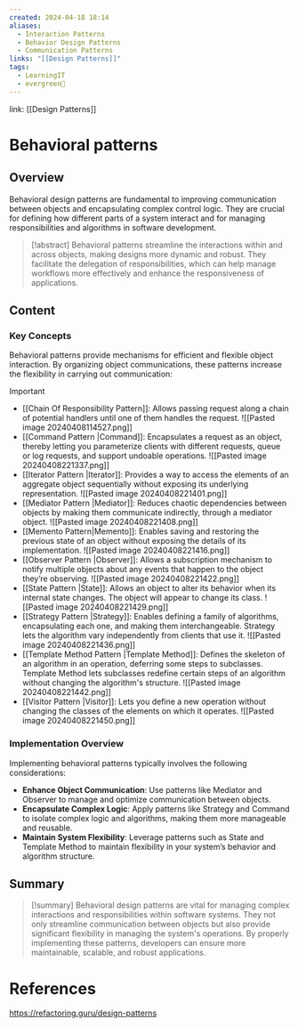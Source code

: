 ```yaml
---
created: 2024-04-18 18:14
aliases:
  - Interaction Patterns
  - Behavior Design Patterns
  - Communication Patterns
links: "[[Design Patterns]]"
tags:
  - LearningIT
  - evergreen🌳
---
```

link: [[Design Patterns]]

# Behavioral patterns

## Overview

Behavioral design patterns are fundamental to improving communication between objects and encapsulating complex control logic. They are crucial for defining how different parts of a system interact and for managing responsibilities and algorithms in software development.

> [!abstract]
>  Behavioral patterns streamline the interactions within and across objects, making designs more dynamic and robust. They facilitate the delegation of responsibilities, which can help manage workflows more effectively and enhance the responsiveness of applications.

## Content

### Key Concepts

Behavioral patterns provide mechanisms for efficient and flexible object interaction. By organizing object communications, these patterns increase the flexibility in carrying out communication:

> [!important]
> 
> - [[Chain Of Responsibility Pattern]]: Allows passing request along a chain of potential handlers until one of them handles the request. 
>   ![[Pasted image 20240408114527.png]]
> - [[Command Pattern |Command]]: Encapsulates a request as an object, thereby letting you parameterize clients with different requests, queue or log requests, and support undoable operations. 
>   ![[Pasted image 20240408221337.png]]
> - [[Iterator Pattern |Iterator]]: Provides a way to access the elements of an aggregate object sequentially without exposing its underlying representation. 
>   ![[Pasted image 20240408221401.png]]
> - [[Mediator Pattern |Mediator]]: Reduces chaotic dependencies between objects by making them communicate indirectly, through a mediator object. 
>   ![[Pasted image 20240408221408.png]]
> - [[Memento Pattern|Memento]]: Enables saving and restoring the previous state of an object without exposing the details of its implementation.
>    ![[Pasted image 20240408221416.png]]
> - [[Observer Pattern |Observer]]: Allows a subscription mechanism to notify multiple objects about any events that happen to the object they’re observing. 
>   ![[Pasted image 20240408221422.png]]
> - [[State Pattern |State]]: Allows an object to alter its behavior when its internal state changes. The object will appear to change its class. 
>   ![[Pasted image 20240408221429.png]]
> - [[Strategy Pattern |Strategy]]: Enables defining a family of algorithms, encapsulating each one, and making them interchangeable. Strategy lets the algorithm vary independently from clients that use it. 
>   ![[Pasted image 20240408221436.png]]
> - [[Template Method Pattern |Template Method]]: Defines the skeleton of an algorithm in an operation, deferring some steps to subclasses. Template Method lets subclasses redefine certain steps of an algorithm without changing the algorithm's structure. 
>   ![[Pasted image 20240408221442.png]]
> - [[Visitor Pattern |Visitor]]: Lets you define a new operation without changing the classes of the elements on which it operates.
>    ![[Pasted image 20240408221450.png]]

### Implementation Overview

Implementing behavioral patterns typically involves the following considerations:

- **Enhance Object Communication**: Use patterns like Mediator and Observer to manage and optimize communication between objects.
- **Encapsulate Complex Logic**: Apply patterns like Strategy and Command to isolate complex logic and algorithms, making them more manageable and reusable.
- **Maintain System Flexibility**: Leverage patterns such as State and Template Method to maintain flexibility in your system’s behavior and algorithm structure.


## Summary

>[!summary]
> Behavioral design patterns are vital for managing complex interactions and responsibilities within software systems. They not only streamline communication between objects but also provide significant flexibility in managing the system's operations. By properly implementing these patterns, developers can ensure more maintainable, scalable, and robust applications.

# References

https://refactoring.guru/design-patterns

